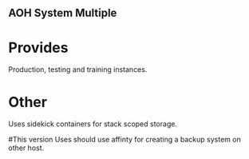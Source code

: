 ## AOH System Multiple

# Provides
Production, testing and training instances.

# Other
Uses sidekick containers for stack scoped storage.

#This version
Uses should use affinty for creating a backup system on other host.

